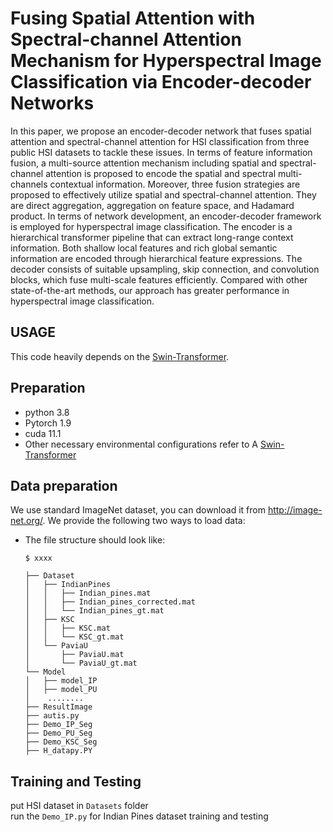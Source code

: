 # Fusing Spatial Attention with Spectral-channel Attention Mechanism for Hyperspectral Image Classification via Encoder-decoder Networks
In this paper, we propose an encoder-decoder network that fuses spatial attention and spectral-channel attention for HSI classification from three public HSI datasets to tackle these issues.
In terms of feature information fusion, a multi-source attention mechanism including spatial and spectral-channel attention is proposed to encode the spatial and spectral multi-channels contextual information.
Moreover, three fusion strategies are proposed to effectively utilize spatial and spectral-channel attention.
They are direct aggregation, aggregation on feature space, and Hadamard product.
In terms of network development, an encoder-decoder framework is employed for hyperspectral image classification.
The encoder is a hierarchical transformer pipeline that can extract long-range context information. 
Both shallow local features and rich global semantic information are encoded through hierarchical feature expressions. 
The decoder consists of suitable upsampling, skip connection, and convolution blocks, which fuse multi-scale features efficiently.
Compared with other state-of-the-art methods, our approach has greater performance in hyperspectral image classification.
## USAGE
This code heavily depends on the [Swin-Transformer](https://github.com/microsoft/Swin-Transformer). 
## Preparation
* python 3.8 
* Pytorch 1.9
* cuda 11.1 
* Other necessary environmental configurations refer to A [Swin-Transformer](https://github.com/microsoft/Swin-Transformer)


## Data preparation

We use standard ImageNet dataset, you can download it from http://image-net.org/. We provide the following two ways to
load data:

- The file structure should look like:
  ```
  $ xxxx
  
  ├── Dataset
  │   ├── IndianPines
  │   │   ├── Indian_pines.mat
  │   │   ├── Indian_pines_corrected.mat
  │   │   └── Indian_pines_gt.mat
  │   ├── KSC
  │   │   ├── KSC.mat
  │   │   └── KSC_gt.mat
  │   └── PaviaU
  │       ├── PaviaU.mat
  │       └── PaviaU_gt.mat
  └── Model
  │   ├── model_IP
  │   ├── model_PU
  │    ........
  ├── ResultImage
  ├── autis.py
  ├── Demo_IP_Seg
  ├── Demo_PU_Seg
  ├── Demo_KSC_Seg
  ├── H_datapy.PY
  ```

## Training and Testing
put HSI dataset in ```Datasets``` folder <br>
run the ```Demo_IP.py``` for Indian Pines dataset training and testing<br> 


